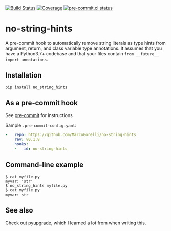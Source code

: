 [![Build Status](https://github.com/MarcoGorelli/no-string-hints/workflows/tox/badge.svg)](https://github.com/MarcoGorelli/no-string-hints/actions?workflow=tox)
[![Coverage](https://codecov.io/gh/MarcoGorelli/no-string-hints/branch/main/graph/badge.svg)](https://codecov.io/gh/MarcoGorelli/no-string-hints)
[![pre-commit.ci status](https://results.pre-commit.ci/badge/github/MarcoGorelli/no-string-hints/main.svg)](https://results.pre-commit.ci/latest/github/MarcoGorelli/no-string-hints/main)

no-string-hints
================

A pre-commit hook to automatically remove string literals as type hints from argument, return, and class variable type annotations. It assumes that you have a Python3.7+ codebase and that your files contain `from __future__ import annotations`.

## Installation

`pip install no_string_hints`
## As a pre-commit hook

See [pre-commit](https://github.com/pre-commit/pre-commit) for instructions

Sample `.pre-commit-config.yaml`:

```yaml
-   repo: https://github.com/MarcoGorelli/no-string-hints
    rev: v0.1.8
    hooks:
    -   id: no-string-hints
```

## Command-line example

```console
$ cat myfile.py
myvar: 'str'
$ no_string_hints myfile.py
$ cat myfile.py
myvar: str
```

## See also

Check out [pyupgrade](https://github.com/asottile/pyupgrade), which I learned a lot from when writing this.
